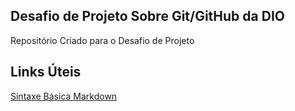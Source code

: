## Desafio de Projeto Sobre Git/GitHub da DIO
Repositório Criado para o Desafio de Projeto
## Links Úteis
[Sintaxe Básica Markdown](https://www.markdownguide.org/getting-started/)
